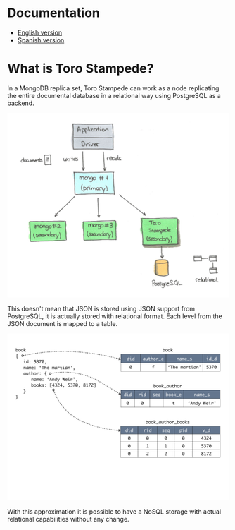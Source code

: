 # Documentation

* [English version](en/00_Getting_started.md)
* [Spanish version](es/00_Getting_started.md)

# What is Toro Stampede?

In a MongoDB replica set, Toro Stampede can work as a node replicating the entire documental database in a relational way using PostgreSQL as a backend.

![Toro Stampede Structure](images/toro_stampede_structure.jpg)

This doesn't mean that JSON is stored using JSON support from PostgreSQL, it is actually stored with relational format. Each level from the JSON document is mapped to a table.

![Mapping example](images/toro_stampede_mapping.jpg)

With this approximation it is possible to have a NoSQL storage with actual relational capabilities without any change.
